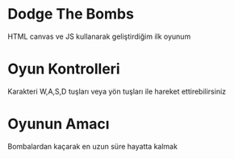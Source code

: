 # Dodge The Bombs
HTML canvas ve JS kullanarak geliştirdiğim ilk oyunum
# Oyun Kontrolleri
Karakteri W,A,S,D tuşları veya yön tuşları ile hareket ettirebilirsiniz
# Oyunun Amacı
Bombalardan kaçarak en uzun süre hayatta kalmak
